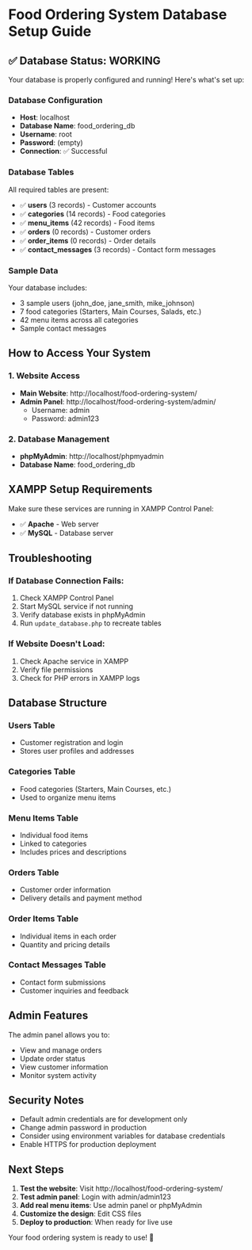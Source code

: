 # Food Ordering System Database Setup Guide

## ✅ Database Status: WORKING

Your database is properly configured and running! Here's what's set up:

### Database Configuration
- **Host**: localhost
- **Database Name**: food_ordering_db
- **Username**: root
- **Password**: (empty)
- **Connection**: ✅ Successful

### Database Tables
All required tables are present:
- ✅ **users** (3 records) - Customer accounts
- ✅ **categories** (14 records) - Food categories
- ✅ **menu_items** (42 records) - Food items
- ✅ **orders** (0 records) - Customer orders
- ✅ **order_items** (0 records) - Order details
- ✅ **contact_messages** (3 records) - Contact form messages

### Sample Data
Your database includes:
- 3 sample users (john_doe, jane_smith, mike_johnson)
- 7 food categories (Starters, Main Courses, Salads, etc.)
- 42 menu items across all categories
- Sample contact messages

## How to Access Your System

### 1. Website Access
- **Main Website**: http://localhost/food-ordering-system/
- **Admin Panel**: http://localhost/food-ordering-system/admin/
  - Username: admin
  - Password: admin123

### 2. Database Management
- **phpMyAdmin**: http://localhost/phpmyadmin
- **Database Name**: food_ordering_db

## XAMPP Setup Requirements

Make sure these services are running in XAMPP Control Panel:
- ✅ **Apache** - Web server
- ✅ **MySQL** - Database server

## Troubleshooting

### If Database Connection Fails:
1. Check XAMPP Control Panel
2. Start MySQL service if not running
3. Verify database exists in phpMyAdmin
4. Run `update_database.php` to recreate tables

### If Website Doesn't Load:
1. Check Apache service in XAMPP
2. Verify file permissions
3. Check for PHP errors in XAMPP logs

## Database Structure

### Users Table
- Customer registration and login
- Stores user profiles and addresses

### Categories Table
- Food categories (Starters, Main Courses, etc.)
- Used to organize menu items

### Menu Items Table
- Individual food items
- Linked to categories
- Includes prices and descriptions

### Orders Table
- Customer order information
- Delivery details and payment method

### Order Items Table
- Individual items in each order
- Quantity and pricing details

### Contact Messages Table
- Contact form submissions
- Customer inquiries and feedback

## Admin Features

The admin panel allows you to:
- View and manage orders
- Update order status
- View customer information
- Monitor system activity

## Security Notes

- Default admin credentials are for development only
- Change admin password in production
- Consider using environment variables for database credentials
- Enable HTTPS for production deployment

## Next Steps

1. **Test the website**: Visit http://localhost/food-ordering-system/
2. **Test admin panel**: Login with admin/admin123
3. **Add real menu items**: Use admin panel or phpMyAdmin
4. **Customize the design**: Edit CSS files
5. **Deploy to production**: When ready for live use

Your food ordering system is ready to use! 🎉 